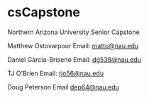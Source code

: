# csCapstone
Northern Arizona University Senior Capstone 

Matthew Ostovarpour
Email: matto@nau.edu

Daniel Garcia-Briseno
Email: dg538@nau.edu

TJ O'Brien
Email: tjo56@nau.edu

Doug Peterson
Email dep64@nau.edu
